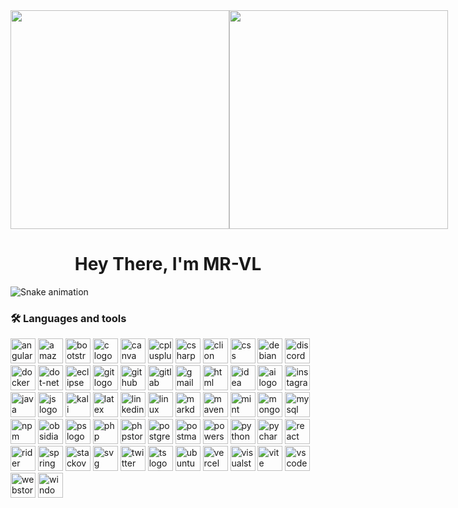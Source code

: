 <div style="display: flex; justify-content: space-between; align-items: stretch;">
  <div style="text-align: left; display: flex; align-items: center;">
    <a href="https://github.com/mr-vl/github-profile-trophy">
      <img width="350" src="https://github-profile-trophy.vercel.app/?username=mr-vl&row=2&column=3&theme=gruvbox&no-frame=true" />
    </a>
  </div>
  <div style="display: flex; align-items: center;">
    <picture>
      <source
        srcset="https://github-readme-stats-two-gamma-89.vercel.app/api/top-langs/?username=MR-VL&show_icons=true&locale=en&layout=pie&theme=dark&langs_count=20&exclude_repo=yt-transcript,sherlock"
        media="(prefers-color-scheme: dark)"
      />
      <img width="350" src="https://github-readme-stats-two-gamma-89.vercel.app/api/top-langs/?username=MR-VL&show_icons=true&locale=en&layout=pie" />
    </picture>
  </div>
</div>
<h1 align="center">Hey There, I'm MR-VL</h1>

<!--<img src="https://raw.githubusercontent.com/zSnails/zSnails/output/snake.svg" alt="Snake animation" />-->
![Snake animation](https://github.com/MR-VL/snk/blob/output/github-contribution-grid-snake-custom.svg)



<h3 align="left">🛠 Languages and tools</h3>
<div align="left">
 

<img src="https://skillicons.dev/icons?i=angular" height="40" alt="angular logo" />
<img src="https://skillicons.dev/icons?i=aws" height="40" alt="amazonwebservices logo" />
<img src="https://skillicons.dev/icons?i=bootstrap" height="40" alt="bootstrap logo" />
<img src="https://cdn.jsdelivr.net/gh/devicons/devicon/icons/c/c-original.svg" height="40" alt="c logo" />
<img src="https://cdn.jsdelivr.net/gh/devicons/devicon/icons/canva/canva-original.svg" height="40" alt="canva logo" />
<img src="https://cdn.jsdelivr.net/gh/devicons/devicon/icons/cplusplus/cplusplus-original.svg" height="40" alt="cplusplus logo" />
<img src="https://cdn.jsdelivr.net/gh/devicons/devicon/icons/csharp/csharp-original.svg" height="40" alt="csharp logo" />
<img src="https://skillicons.dev/icons?i=clion" height="40" alt="clion logo" />
<img src="https://skillicons.dev/icons?i=css" height="40" alt="css logo" />
<img src="https://skillicons.dev/icons?i=debian" height="40" alt="debian logo" />
<img src="https://skillicons.dev/icons?i=discord" height="40" alt="discord logo" />
<img src="https://skillicons.dev/icons?i=docker" height="40" alt="docker logo" />
<img src="https://skillicons.dev/icons?i=dotnet" height="40" alt="dot-net logo" />
<img src="https://skillicons.dev/icons?i=eclipse" height="40" alt="eclipse logo" />
<img src="https://skillicons.dev/icons?i=git" height="40" alt="git logo" />
<img src="https://skillicons.dev/icons?i=github" height="40" alt="github logo" />
<img src="https://skillicons.dev/icons?i=gitlab" height="40" alt="gitlab logo" />
<img src="https://skillicons.dev/icons?i=gmail" height="40" alt="gmail logo" />
<img src="https://skillicons.dev/icons?i=html" height="40" alt="html logo" />
<img src="https://skillicons.dev/icons?i=idea" height="40" alt="idea logo" />
<img src="https://skillicons.dev/icons?i=ai" height="40" alt="ai logo" />
<img src="https://skillicons.dev/icons?i=instagram" height="40" alt="instagram logo" />
<img src="https://skillicons.dev/icons?i=java" height="40" alt="java logo" />
<img src="https://skillicons.dev/icons?i=js" height="40" alt="js logo" />
<img src="https://skillicons.dev/icons?i=kali" height="40" alt="kali logo" />
<img src="https://skillicons.dev/icons?i=latex" height="40" alt="latex logo" />
<img src="https://skillicons.dev/icons?i=linkedin" height="40" alt="linkedin logo" />
<img src="https://skillicons.dev/icons?i=linux" height="40" alt="linux logo" />
<img src="https://skillicons.dev/icons?i=md" height="40" alt="markdown logo" />
<img src="https://skillicons.dev/icons?i=maven" height="40" alt="maven logo" />
<img src="https://skillicons.dev/icons?i=mint" height="40" alt="mint logo" />
<img src="https://skillicons.dev/icons?i=mongodb" height="40" alt="mongodb logo" />
<img src="https://skillicons.dev/icons?i=mysql" height="40" alt="mysql logo" />
<img src="https://skillicons.dev/icons?i=npm" height="40" alt="npm logo" />
<img src="https://skillicons.dev/icons?i=obsidian" height="40" alt="obsidian logo" />
<img src="https://skillicons.dev/icons?i=ps" height="40" alt="ps logo" />
<img src="https://skillicons.dev/icons?i=php" height="40" alt="php logo" />
<img src="https://skillicons.dev/icons?i=phpstorm" height="40" alt="phpstorm logo" />
<img src="https://skillicons.dev/icons?i=postgres" height="40" alt="postgres logo" />
<img src="https://skillicons.dev/icons?i=postman" height="40" alt="postman logo" />
<img src="https://skillicons.dev/icons?i=powershell" height="40" alt="powershell logo" />
<img src="https://skillicons.dev/icons?i=py" height="40" alt="python logo" />
<img src="https://skillicons.dev/icons?i=pycharm" height="40" alt="pycharm logo" />
<img src="https://skillicons.dev/icons?i=react" height="40" alt="react logo" />
<img src="https://skillicons.dev/icons?i=rider" height="40" alt="rider logo" />
<img src="https://skillicons.dev/icons?i=spring" height="40" alt="spring logo" />
<img src="https://skillicons.dev/icons?i=stackoverflow" height="40" alt="stackoverflow logo" />
<img src="https://skillicons.dev/icons?i=svg" height="40" alt="svg logo" />
<img src="https://skillicons.dev/icons?i=twitter" height="40" alt="twitter logo" />
<img src="https://skillicons.dev/icons?i=ts" height="40" alt="ts logo" />
<img src="https://skillicons.dev/icons?i=ubuntu" height="40" alt="ubuntu logo" />
<img src="https://skillicons.dev/icons?i=vercel" height="40" alt="vercel logo" />
<img src="https://skillicons.dev/icons?i=visualstudio" height="40" alt="visualstudio logo" />
<img src="https://skillicons.dev/icons?i=vite" height="40" alt="vite logo" />
<img src="https://skillicons.dev/icons?i=vscode" height="40" alt="vscode logo" />
<img src="https://skillicons.dev/icons?i=webstorm" height="40" alt="webstorm logo" />
<img src="https://skillicons.dev/icons?i=widows" height="40" alt="windows logo" />
</div>
